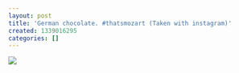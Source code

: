 ```yaml
---
layout: post
title: 'German chocolate. #thatsmozart (Taken with instagram)'
created: 1339016295
categories: []
---
```

<img src="http://25.media.tumblr.com/tumblr_m57rl4ofve1rsr8w3o1_500.jpg"/><br/><br/>
